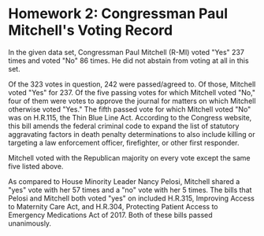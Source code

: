 # Homework 2: Congressman Paul Mitchell's Voting Record #

In the given data set, Congressman Paul Mitchell (R-MI) voted "Yes" 237 times and voted "No" 86 times. He did not abstain from voting at all in this set.

Of the 323 votes in question, 242 were passed/agreed to. Of those, Mitchell voted "Yes" for 237. Of the five passing votes for which Mitchell voted "No," four of them were votes to approve the journal for matters on which Mitchell otherwise voted "Yes." The fifth passed vote for which Mitchell voted "No" was on H.R.115, the Thin Blue Line Act. According to the Congress website, this bill amends the federal criminal code to expand the list of statutory aggravating factors in death penalty determinations to also include killing or targeting a law enforcement officer, firefighter, or other first responder. 

Mitchell voted with the Republican majority on every vote except the same five listed above. 

As compared to House Minority Leader Nancy Pelosi, Mitchell shared a "yes" vote with her 57 times and a "no" vote with her 5 times. The bills that Pelosi and Mitchell both voted "yes" on included H.R.315, Improving Access to Maternity Care Act, and H.R.304, Protecting Patient Access to Emergency Medications Act of 2017. Both of these bills passed unanimously. 
